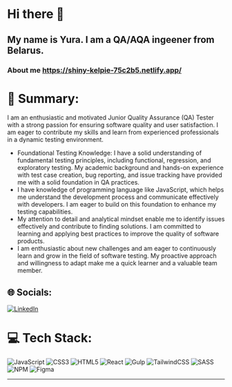 # Hi there 👋

## My name is Yura. I am a QA/AQA ingeener from Belarus.


### About me  https://shiny-kelpie-75c2b5.netlify.app/

# 💫 Summary:
I am an enthusiastic and motivated Junior Quality Assurance (QA) Tester with a strong passion for ensuring software quality and user satisfaction. I am eager to contribute my skills and learn from experienced professionals in a dynamic testing environment.
* Foundational Testing Knowledge: I have a solid understanding of fundamental testing principles, including functional, regression, and exploratory testing. My academic background and hands-on experience with test case creation, bug reporting, and issue tracking have provided me with a solid foundation in QA practices.
* I have  knowledge of programming language like JavaScript, which helps me understand the development process and communicate effectively with developers. I am eager to build on this foundation to enhance my testing capabilities.
* My attention to detail and analytical mindset enable me to identify issues effectively and contribute to finding solutions. I am committed to learning and applying best practices to improve the quality of software products.
* I am enthusiastic about new challenges and am eager to continuously learn and grow in the field of software testing. My proactive approach and willingness to adapt make me a quick learner and a valuable team member.

## 🌐 Socials:
[![LinkedIn](https://img.shields.io/badge/LinkedIn-%230077B5.svg?logo=linkedin&logoColor=white)](https://linkedin.com/in/yurii-sedow-193a46252) 

# 💻 Tech Stack:
![JavaScript](https://img.shields.io/badge/javascript-%23323330.svg?style=flat&logo=javascript&logoColor=%23F7DF1E) ![CSS3](https://img.shields.io/badge/css3-%231572B6.svg?style=flat&logo=css3&logoColor=white) ![HTML5](https://img.shields.io/badge/html5-%23E34F26.svg?style=flat&logo=html5&logoColor=white) ![React](https://img.shields.io/badge/react-%2320232a.svg?style=flat&logo=react&logoColor=%2361DAFB) ![Gulp](https://img.shields.io/badge/GULP-%23CF4647.svg?style=flat&logo=gulp&logoColor=white) ![TailwindCSS](https://img.shields.io/badge/tailwindcss-%2338B2AC.svg?style=flat&logo=tailwind-css&logoColor=white) ![SASS](https://img.shields.io/badge/SASS-hotpink.svg?style=flat&logo=SASS&logoColor=white) ![NPM](https://img.shields.io/badge/NPM-%23000000.svg?style=flat&logo=npm&logoColor=white) 	![Figma](https://img.shields.io/badge/figma-%23F24E1E.svg?style=flat&logo=figma&logoColor=white)

---



